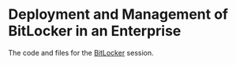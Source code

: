 # Deployment and Management of BitLocker in an Enterprise

The code and files for the [BitLocker](https://sched.co/N6eN) session.
